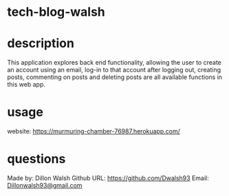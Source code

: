 # tech-blog-walsh

# description

This application explores back end functionality, allowing the user to create an account using an email, log-in to that account after logging out, creating posts, commenting on posts and deleting posts are all available functions in this web app. 

# usage

website: https://murmuring-chamber-76987.herokuapp.com/

# questions

Made by: Dillon Walsh
Github URL: https://github.com/Dwalsh93
Email: Dillonwalsh93@gmail.com
